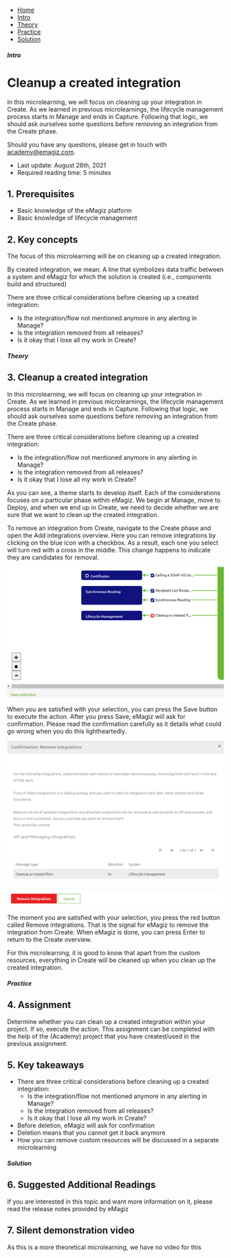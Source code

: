 <div class="ez-academy">
    <div class="ez-academy__body">
        <main class="micro-learning">
        <ul class="doc-nav">
            <li class="doc-nav__item"><a href="../../docs/microlearning/intermediate-lifecycle-management-index" class="doc-nav__link">Home</a></li>
            <li class="doc-nav__item"><a href="#intro" class="doc-nav__link">Intro</a></li>
            <li class="doc-nav__item"><a href="#theory" class="doc-nav__link">Theory</a></li>
            <li class="doc-nav__item"><a href="#practice" class="doc-nav__link">Practice</a></li>
            <li class="doc-nav__item"><a href="#solution" class="doc-nav__link">Solution</a></li>
        </ul>

<div class="doc">

##### Intro

# Cleanup a created integration
 
In this microlearning, we will focus on cleaning up your integration in Create. As we learned in previous microlearnings, the lifecycle management process starts in Manage and ends in Capture. Following that logic, we should ask ourselves some questions before removing an integration from the Create phase.

Should you have any questions, please get in touch with academy@emagiz.com.

- Last update: August 26th, 2021
- Required reading time: 5 minutes

## 1. Prerequisites
- Basic knowledge of the eMagiz platform
- Basic knowledge of lifecycle management

## 2. Key concepts
The focus of this microlearning will be on cleaning up a created integration.

By created integration, we mean: A line that symbolizes data traffic between a system and eMagiz for which the solution is created (i.e., components build and structured)

There are three critical considerations before cleaning up a created integration:

- Is the integration/flow not mentioned anymore in any alerting in Manage?
- Is the integration removed from all releases?
- Is it okay that I lose all my work in Create?

##### Theory
  
## 3. Cleanup a created integration

In this microlearning, we will focus on cleaning up your integration in Create. As we learned in previous microlearnings, the lifecycle management process starts in Manage and ends in Capture. Following that logic, we should ask ourselves some questions before removing an integration from the Create phase.

There are three critical considerations before cleaning up a created integration:

- Is the integration/flow not mentioned anymore in any alerting in Manage?
- Is the integration removed from all releases?
- Is it okay that I lose all my work in Create?

As you can see, a theme starts to develop itself. Each of the considerations focuses on a particular phase within eMagiz. We begin at Manage, move to Deploy, and when we end up in Create, we need to decide whether we are sure that we want to clean up the created integration.

To remove an integration from Create, navigate to the Create phase and open the Add integrations overview. Here you can remove integrations by clicking on the blue icon with a checkbox. As a result, each one you select will turn red with a cross in the middle. This change happens to indicate they are candidates for removal.

<p align="center"><img src="../../img/microlearning/intermediate-lifecycle-management-cleanup-a-created-integration--remove-integrations.png"></p>

When you are satisfied with your selection, you can press the Save button to execute the action. After you press Save, eMagiz will ask for confirmation. Please read the confirmation carefully as it details what could go wrong when you do this lightheartedly.

<p align="center"><img src="../../img/microlearning/intermediate-lifecycle-management-cleanup-a-created-integration--remove-integrations-confirmation.png"></p>

The moment you are satisfied with your selection, you press the red button called Remove integrations. That is the signal for eMagiz to remove the integration from Create. When eMagiz is done, you can press Enter to return to the Create overview.

For this microlearning, it is good to know that apart from the custom resources, everything in Create will be cleaned up when you clean up the created integration.

##### Practice

## 4. Assignment

Determine whether you can clean up a created integration within your project. If so, execute the action.
This assignment can be completed with the help of the (Academy) project that you have created/used in the previous assignment.

## 5. Key takeaways

- There are three critical considerations before cleaning up a created integration:
    - Is the integration/flow not mentioned anymore in any alerting in Manage?
    - Is the integration removed from all releases?
    - Is it okay that I lose all my work in Create?
- Before deletion, eMagiz will ask for confirmation
- Deletion means that you cannot get it back anymore
- How you can remove custom resources will be discussed in a separate microlearning

##### Solution

## 6. Suggested Additional Readings

If you are interested in this topic and want more information on it, please read the release notes provided by eMagiz

## 7. Silent demonstration video

As this is a more theoretical microlearning, we have no video for this

</div>
</main>
</div>
</div>